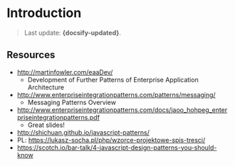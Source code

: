 # Introduction

> Last update: **{docsify-updated}**.

## Resources

* <http://martinfowler.com/eaaDev/>
    + Development of Further Patterns of Enterprise Application Architecture
* <http://www.enterpriseintegrationpatterns.com/patterns/messaging/>
    + Messaging Patterns Overview
* <http://www.enterpriseintegrationpatterns.com/docs/jaoo_hohpeg_enterpriseintegrationpatterns.pdf>
    + Great slides!
* <http://shichuan.github.io/javascript-patterns/>
* PL: <https://lukasz-socha.pl/php/wzorce-projektowe-spis-tresci/>
* <https://scotch.io/bar-talk/4-javascript-design-patterns-you-should-know>
